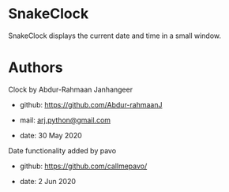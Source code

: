 # SnakeClock

SnakeClock displays the current date and time in a small window.

# Authors

Clock by Abdur-Rahmaan Janhangeer

+ github: https://github.com/Abdur-rahmaanJ

+ mail: arj.python@gmail.com

+ date: 30 May 2020

Date functionality added by pavo

+ github: https://github.com/callmepavo/

+ date: 2 Jun 2020
